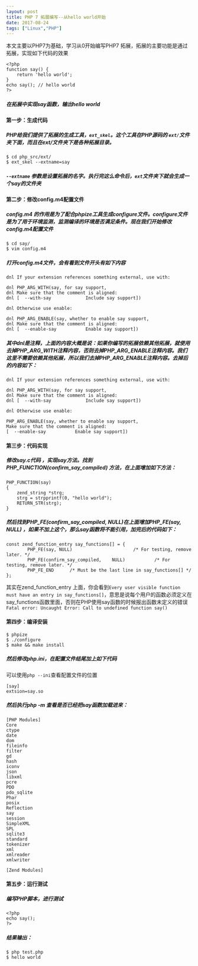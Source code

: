 ```yaml
---
layout: post
title: PHP 7 拓展编写--从hello world开始
date: 2017-08-24
tags: ["Linux","PHP"]
---
```


本文主要以PHP7为基础，学习从0开始编写PHP7 拓展，拓展的主要功能是通过拓展，实现如下代码的效果

    <?php
    function say() {
        return 'hello world';
    }
    echo say(); // hello world
    ?>

<!--more-->

##### 在拓展中实现say函数，输出hello world

#### 第一步：生成代码

##### PHP给我们提供了拓展的生成工具，`ext_skel`。这个工具在PHP源码的 `ext/`文件夹下面，而且在ext/文件夹下是各种拓展目录。

    $ cd php_src/ext/
    $ ext_skel --extname=say

##### `--extname` 参数是设置拓展的名字。执行完这么命令后，`ext`文件夹下就会生成一个say的文件夹

#### 第二步：修改config.m4配置文件

##### config.m4 的作用是为了配合phpize工具生成configure文件。configure文件是为了用于环境监测，监测编译的环境是否满足条件。现在我们开始修改config.m4配置文件

    $ cd say/
    $ vim config.m4

##### 打开config.m4文件，会有看到文件开头有如下内容

    dnl If your extension references something external, use with:

    dnl PHP_ARG_WITH(say, for say support,
    dnl Make sure that the comment is aligned:
    dnl [  --with-say             Include say support])

    dnl Otherwise use enable:

    dnl PHP_ARG_ENABLE(say, whether to enable say support,
    dnl Make sure that the comment is aligned:
    dnl [  --enable-say           Enable say support])

##### 其中dnl是注释，上面的内容大概是说：如果你编写的拓展依赖其他拓展，就使用去掉PHP_ARG_WITH注释内容，否则去掉PHP_ARG_ENABLE注释内容。我们这里不需要依赖其他拓展，所以我们去掉PHP_ARG_ENABLE注释内容。去掉后的内容如下：

    dnl If your extension references something external, use with:

    dnl PHP_ARG_WITH(say, for say support,
    dnl Make sure that the comment is aligned:
    dnl [  --with-say             Include say support])

    dnl Otherwise use enable:

    PHP_ARG_ENABLE(say, whether to enable say support,
    Make sure that the comment is aligned:
    [  --enable-say           Enable say support])

#### 第三步：代码实现

##### 修改say.c代码 ，实现say方法。找到 PHP_FUNCTION(confirm_say_compiled) 方法，在上面增加如下方法：

    PHP_FUNCTION(say)
    {
        zend_string *strg;
        strg = strpprintf(0, "hello world");
        RETURN_STR(strg);
    }

##### 然后找到PHP_FE(confirm_say_compiled,    NULL)在上面增加PHP_FE(say, NULL) ，如果不加上这个，那么say函数将不能引用，加完后的代码如下：

    const zend_function_entry say_functions[] = {
            PHP_FE(say, NULL)                       /* For testing, remove later. */
            PHP_FE(confirm_say_compiled,    NULL)           /* For testing, remove later. */
            PHP_FE_END      /* Must be the last line in say_functions[] */
    };

其实在zend_function_entry 上面，你会看到`Every user visible function must have an entry in say_functions[]`，意思是说每个用户的函数必须定义在say_functions函数里面，否则在PHP使用say函数的时候报出函数未定义的错误`Fatal error: Uncaught Error: Call to undefined function say()`

#### 第四步：编译安装

    $ phpize
    $ ./configure
    $ make && make install

##### 然后修改php.ini，在配置文件结尾加上如下代码

可以使用`php --ini`查看配置文件的位置

    [say]
    extsion=say.so

##### 然后执行php -m 查看是否已经把say函数加载进来：

    [PHP Modules]
    Core
    ctype
    date
    dom
    fileinfo
    filter
    gd
    hash
    iconv
    json
    libxml
    pcre
    PDO
    pdo_sqlite
    Phar
    posix
    Reflection
    say
    session
    SimpleXML
    SPL
    sqlite3
    standard
    tokenizer
    xml
    xmlreader
    xmlwriter

    [Zend Modules]

#### 第五步：运行测试

##### 编写PHP脚本，进行测试

    <?php
    echo say();
    ?>

##### 结果输出：

    $ php test.php
    $ hello world